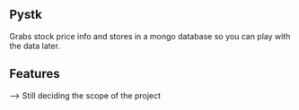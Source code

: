 Pystk
-------------------------------------------------------

Grabs stock price info and stores in a mongo database so you can play with the data later.

Features 
-------------------------------------------------------
--> Still deciding the scope of the project
